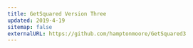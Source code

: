 ```yaml
---
title: GetSquared Version Three
updated: 2019-4-19
sitemap: false
externalURL: https://github.com/hamptonmoore/GetSquared3
---
```


